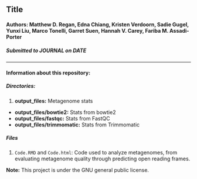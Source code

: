 ## Title
  
#### **Authors:** Matthew D. Regan, Edna Chiang, Kristen Verdoorn, Sadie Gugel, Yunxi Liu, Marco Tonelli, Garret Suen, Hannah V. Carey, Fariba M. Assadi-Porter
  
##### Submitted to JOURNAL on DATE
  
**********
  
#### Information about this repository:  
  
##### **Directories:**
1. **output_files:** Metagenome stats
  + **output_files/bowtie2:** Stats from bowtie2
  + **output_files/fastqc:** Stats from FastQC
  + **output_files/trimmomatic:** Stats from Trimmomatic

  
##### **Files**
1. `Code.RMD` and `Code.html`: Code used to analyze metagenomes, from evaluating metagenome quality through predicting open reading frames.

**Note:**  This project is under the GNU general public license.
